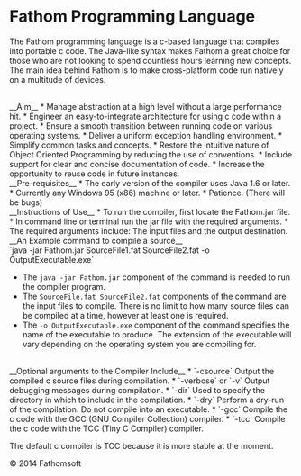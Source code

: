 Fathom Programming Language
===========================

The Fathom programming language is a c-based language that compiles into portable c code. The Java-like syntax makes Fathom a great choice for those who are not looking to spend countless hours learning new concepts. The main idea behind Fathom is to make cross-platform code run natively on a multitude of devices.

<br>
__Aim__
  * Manage abstraction at a high level without a large performance hit.
  * Engineer an easy-to-integrate architecture for using c code within a project.
  * Ensure a smooth transition between running code on various operating systems.
  * Deliver a uniform exception handling environment.
  * Simplify common tasks and concepts.
  * Restore the intuitive nature of Object Oriented Programming by reducing the use of conventions.
  * Include support for clear and concise documentation of code.
  * Increase the opportunity to reuse code in future instances.

<br>
__Pre-requisites__
  * The early version of the compiler uses Java 1.6 or later.
  * Currently any Windows 95 (x86) machine or later.
  * Patience. (There will be bugs)

<br>
__Instructions of Use__
  * To run the compiler, first locate the Fathom.jar file.
  * In command line or terminal run the jar file with the required arguments.
  * The required arguments include: The input files and the output destination.

<br>
__An Example command to compile a source__<br>
`java -jar Fathom.jar SourceFile1.fat SourceFile2.fat -o OutputExecutable.exe`

  * The `java -jar Fathom.jar` component of the command is needed to run the compiler program.
  * The `SourceFile.fat SourceFile2.fat` components of the command are the input files to compile. There is no limit to how many source files can be compiled at a time, however at least one is required.
  * The `-o OutputExecutable.exe` component of the command specifies the name of the executable to produce. The extension of the executable will vary depending on the operating system you are compiling for.

<br>
__Optional arguments to the Compiler Include__
  * `-csource` Output the compiled c source files during compilation.
  * `-verbose` or `-v` Output debugging messages during compilation.
  * `-dir` Used to specify the directory in which to include in the compilation.
  * `-dry` Perform a dry-run of the compilation. Do not compile into an executable.
  * `-gcc` Compile the c code with the GCC (GNU Compiler Collection) compiler.
  * `-tcc` Compile the c code with the TCC (Tiny C Compiler) compiler.

The default c compiler is TCC because it is more stable at the moment.

© 2014 Fathomsoft
